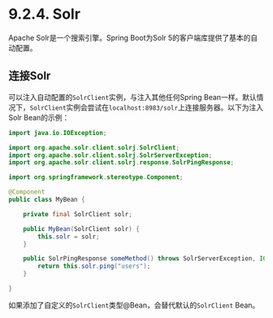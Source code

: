 # 9.2.4. Solr

Apache Solr是一个搜索引擎。Spring Boot为Solr 5的客户端库提供了基本的自动配置。

## 连接Solr

可以注入自动配置的`SolrClient`实例，与注入其他任何Spring Bean一样。默认情况下，`SolrClient`实例会尝试在`localhost:8983/solr`上连接服务器。以下为注入Solr Bean的示例：

```java
import java.io.IOException;

import org.apache.solr.client.solrj.SolrClient;
import org.apache.solr.client.solrj.SolrServerException;
import org.apache.solr.client.solrj.response.SolrPingResponse;

import org.springframework.stereotype.Component;

@Component
public class MyBean {

    private final SolrClient solr;

    public MyBean(SolrClient solr) {
        this.solr = solr;
    }

    public SolrPingResponse someMethod() throws SolrServerException, IOException {
        return this.solr.ping("users");
    }

}
```

如果添加了自定义的`SolrClient`类型@Bean，会替代默认的`SolrClient` Bean。
